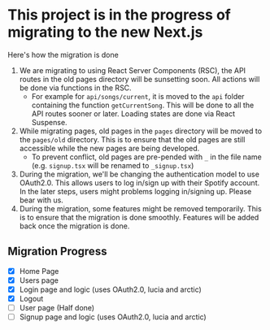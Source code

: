 # This project is in the progress of migrating to the new Next.js

Here's how the migration is done

1. We are migrating to using React Server Components (RSC), the API routes in the old pages directory will be sunsetting
   soon. All actions will be done via functions in the RSC.
    - For example for `api/songs/current`, it is moved to the `api` folder containing the function `getCurrentSong`.
      This will be done to all the API routes sooner or later. Loading states are done via React Suspense.
2. While migrating pages, old pages in the `pages` directory will be moved to the `pages/old` directory. This is to
   ensure that the old pages are still accessible while the new pages are being developed.
    - To prevent conflict, old pages are pre-pended with `_` in the file name (e.g. `signup.tsx` will be renamed
      to `_signup.tsx`)
3. During the migration, we'll be changing the authentication model to use OAuth2.0. This allows users to log in/sign up
   with their Spotify account. In the later steps, users might problems logging in/signing up. Please bear with us.
4. During the migration, some features might be removed temporarily. This is to ensure that the migration is done
   smoothly. Features will be added back once the migration is done.

## Migration Progress

- [x] Home Page
- [x] Users page
- [x] Login page and logic (uses OAuth2.0, lucia and arctic)
- [x] Logout
- [ ] User page (Half done)
- [ ] Signup page and logic (uses OAuth2.0, lucia and arctic)
